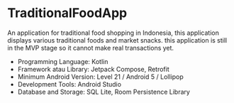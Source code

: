 # TraditionalFoodApp
An application for traditional food shopping in Indonesia, this application displays various traditional foods and market snacks. this application is still in the MVP stage so it cannot make real transactions yet.

* Programming Language: Kotlin
* Framework atau Library: Jetpack Compose, Retrofit
* Minimum Android Version: Level 21 / Android 5 / Lollipop
* Development Tools: Android Studio
* Database and Storage: SQL Lite, Room Persistence Library

